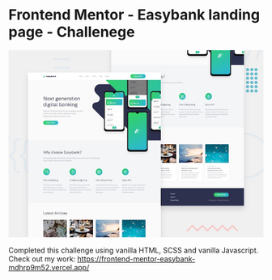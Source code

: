 # Frontend Mentor - Easybank landing page - Challenege 

![Design preview for the Easybank landing page coding challenge](./design/desktop-preview.jpg)

Completed this challenge using vanilla HTML, SCSS and vanilla Javascript. Check out my work: https://frontend-mentor-easybank-mdhrp9m52.vercel.app/


